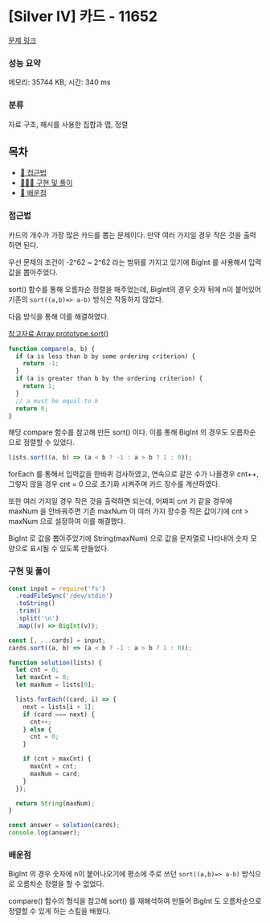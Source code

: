 # [Silver IV] 카드 - 11652

[문제 링크](https://www.acmicpc.net/problem/11652)

### 성능 요약

메모리: 35744 KB, 시간: 340 ms

### 분류

자료 구조, 해시를 사용한 집합과 맵, 정렬

## 목차

- [🤔 접근법](#접근법)
- [👨🏻‍💻 구현 및 풀이](#구현-및-풀이)
- [🫢 배운점](#배운점)

### 접근법

카드의 개수가 가장 많은 카드를 뽑는 문제이다. 만약 여러 가지일 경우 작은 것을 출력하면 된다.

우선 문제의 조건이 -2^62 ~ 2^62 라는 범위를 가지고 있기에 BigInt 를 사용해서 입력값을 뽑아주었다.

sort() 함수를 통해 오름차순 정렬을 해주었는데, BigInt의 경우 숫자 뒤에 n이 붙어있어 기존의 `sort((a,b)=> a-b)` 방식은 작동하지 않았다.

다음 방식을 통해 이를 해결하였다.

[참고자료 Array.prototype.sort()](https://developer.mozilla.org/ko/docs/Web/JavaScript/Reference/Global_Objects/Array/sort)

```jsx
function compare(a, b) {
  if (a is less than b by some ordering criterion) {
    return -1;
  }
  if (a is greater than b by the ordering criterion) {
    return 1;
  }
  // a must be equal to b
  return 0;
}
```

해당 compare 함수를 참고해 만든 sort() 이다. 이를 통해 BigInt 의 경우도 오름차순으로 정렬할 수 있었다.

```jsx
lists.sort((a, b) => (a < b ? -1 : a > b ? 1 : 0));
```

forEach 를 통해서 입력값을 한바퀴 검사하였고, 연속으로 같은 수가 나올경우 cnt++, 그렇지 않을 경우 cnt = 0 으로 초기화 시켜주며 카드 장수를 계산하였다.

또한 여러 가지일 경우 작은 것을 출력하면 되는데, 어짜피 cnt 가 같을 경우에 maxNum 을 안바꿔주면 기존 maxNum 이 여러 가지 장수중 작은 값이기에 cnt > maxNum 으로 설정하여 이를 해결했다.

BigInt 로 값을 뽑아주었기에 String(maxNum) 으로 값을 문자열로 나타내어 숫자 모양으로 표시될 수 있도록 만들었다.

### 구현 및 풀이

```javascript
const input = require('fs')
  .readFileSync('/dev/stdin')
  .toString()
  .trim()
  .split('\n')
  .map((v) => BigInt(v));

const [, ...cards] = input;
cards.sort((a, b) => (a < b ? -1 : a > b ? 1 : 0));

function solution(lists) {
  let cnt = 0;
  let maxCnt = 0;
  let maxNum = lists[0];

  lists.forEach((card, i) => {
    next = lists[i + 1];
    if (card === next) {
      cnt++;
    } else {
      cnt = 0;
    }

    if (cnt > maxCnt) {
      maxCnt = cnt;
      maxNum = card;
    }
  });

  return String(maxNum);
}

const answer = solution(cards);
console.log(answer);
```

### 배운점

BigInt 의 경우 숫자에 n이 붙어나오기에 평소에 주로 쓰던 `sort((a,b)=> a-b)` 방식으로 오름차순 정렬을 할 수 없었다.

compare() 함수의 형식을 참고해 sort() 를 재해석하여 만들어 BigInt 도 오름차순으로 정렬할 수 있게 하는 스킬을 배웠다.
